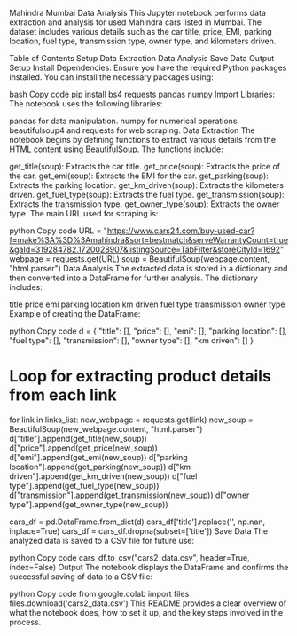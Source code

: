Mahindra Mumbai Data Analysis
This Jupyter notebook performs data extraction and analysis for used Mahindra cars listed in Mumbai. The dataset includes various details such as the car title, price, EMI, parking location, fuel type, transmission type, owner type, and kilometers driven.

Table of Contents
Setup
Data Extraction
Data Analysis
Save Data
Output
Setup
Install Dependencies: Ensure you have the required Python packages installed. You can install the necessary packages using:

bash
Copy code
pip install bs4 requests pandas numpy
Import Libraries: The notebook uses the following libraries:

pandas for data manipulation.
numpy for numerical operations.
beautifulsoup4 and requests for web scraping.
Data Extraction
The notebook begins by defining functions to extract various details from the HTML content using BeautifulSoup. The functions include:

get_title(soup): Extracts the car title.
get_price(soup): Extracts the price of the car.
get_emi(soup): Extracts the EMI for the car.
get_parking(soup): Extracts the parking location.
get_km_driven(soup): Extracts the kilometers driven.
get_fuel_type(soup): Extracts the fuel type.
get_transmission(soup): Extracts the transmission type.
get_owner_type(soup): Extracts the owner type.
The main URL used for scraping is:

python
Copy code
URL = "https://www.cars24.com/buy-used-car?f=make%3A%3D%3Amahindra&sort=bestmatch&serveWarrantyCount=true&gaId=319284782.1720028907&listingSource=TabFilter&storeCityId=1692"
webpage = requests.get(URL)
soup = BeautifulSoup(webpage.content, "html.parser")
Data Analysis
The extracted data is stored in a dictionary and then converted into a DataFrame for further analysis. The dictionary includes:

title
price
emi
parking location
km driven
fuel type
transmission
owner type
Example of creating the DataFrame:

python
Copy code
d = {
    "title": [], "price": [], "emi": [], "parking location": [],
    "fuel type": [], "transmission": [], "owner type": [], "km driven": []
}

# Loop for extracting product details from each link
for link in links_list:
    new_webpage = requests.get(link)
    new_soup = BeautifulSoup(new_webpage.content, "html.parser")
    d["title"].append(get_title(new_soup))
    d["price"].append(get_price(new_soup))
    d["emi"].append(get_emi(new_soup))
    d["parking location"].append(get_parking(new_soup))
    d["km driven"].append(get_km_driven(new_soup))
    d["fuel type"].append(get_fuel_type(new_soup))
    d["transmission"].append(get_transmission(new_soup))
    d["owner type"].append(get_owner_type(new_soup))

cars_df = pd.DataFrame.from_dict(d)
cars_df['title'].replace('', np.nan, inplace=True)
cars_df = cars_df.dropna(subset=['title'])
Save Data
The analyzed data is saved to a CSV file for future use:

python
Copy code
cars_df.to_csv("cars2_data.csv", header=True, index=False)
Output
The notebook displays the DataFrame and confirms the successful saving of data to a CSV file:

python
Copy code
from google.colab import files
files.download('cars2_data.csv')
This README provides a clear overview of what the notebook does, how to set it up, and the key steps involved in the process. ​
